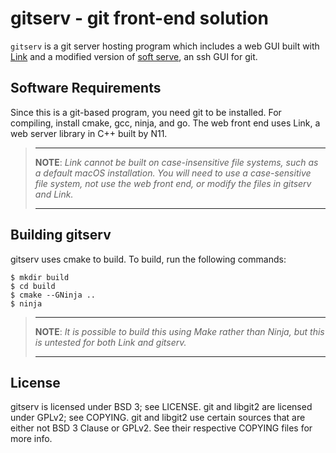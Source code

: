 # gitserv - git front-end solution

`gitserv` is a git server hosting program which includes a web GUI built with 
[Link](https://github.com/N11Software/Link) and a modified version of 
[soft serve](https://github.com/charmbracelet/soft-serve), an ssh GUI for git.

## Software Requirements
Since this is a git-based program, you need git to be installed. 
For compiling, install cmake, gcc, ninja, and go. The web front
end uses Link, a web server library in C++ built by N11. 
>   ------------------------------------------------------------------------------
> 
>   **NOTE**: *Link cannot be built on case-insensitive file systems, such as a
>   default macOS installation. You will need to use a case-sensitive file
>   system, not use the web front end, or modify the files in gitserv and Link.*
> 
>   ------------------------------------------------------------------------------

## Building gitserv
gitserv uses cmake to build. To build, run the following commands:

    $ mkdir build
    $ cd build
    $ cmake --GNinja ..
    $ ninja

>	------------------------------------------------------------------------------
>
>	**NOTE**: *It is possible to build this using Make rather than Ninja, but this
>	is untested for both Link and gitserv.*
>
>	------------------------------------------------------------------------------
## License
gitserv is licensed under BSD 3; see LICENSE.
git and libgit2 are licensed under GPLv2; see COPYING. git and libgit2
use certain sources that are either not BSD 3 Clause or GPLv2. See their
respective COPYING files for more info.
